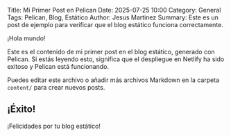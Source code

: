 Title: Mi Primer Post en Pelican
Date: 2025-07-25 10:00
Category: General
Tags: Pelican, Blog, Estático
Author: Jesus Martinez
Summary: Este es un post de ejemplo para verificar que el blog estático funciona correctamente.

¡Hola mundo!

Este es el contenido de mi primer post en el blog estático, generado con Pelican.
Si estás leyendo esto, significa que el despliegue en Netlify ha sido exitoso y Pelican está funcionando.

Puedes editar este archivo o añadir más archivos Markdown en la carpeta `content/` para crear nuevos posts.

## ¡Éxito!

¡Felicidades por tu blog estático!
